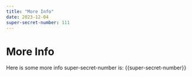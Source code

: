 ```yaml
---
title: "More Info"
date: 2023-12-04
super-secret-number: 111
---
```


# More Info
Here is some more info
super-secret-number is: {{super-secret-number}}
